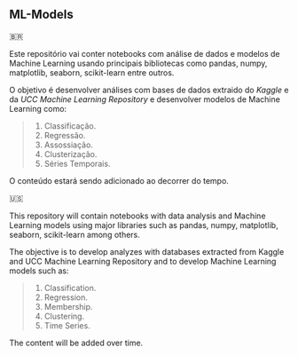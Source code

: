 ## ML-Models

:brazil:<br>

Este repositório vai conter notebooks com análise de dados e modelos de Machine Learning usando principais bibliotecas como pandas, numpy, matplotlib, seaborn, scikit-learn entre outros.

O objetivo é desenvolver análises com bases de dados extraido do _Kaggle_ e da _UCC Machine Learning Repository_ e desenvolver modelos de Machine Learning como:
> 1. Classificação.
> 2. Regressão.
> 3. Assossiação.
> 4. Clusterização.
> 5. Séries Temporais.

O conteúdo estará sendo adicionado ao decorrer do tempo.

:us:

This repository will contain notebooks with data analysis and Machine Learning models using major libraries such as pandas, numpy, matplotlib, seaborn, scikit-learn among others.

The objective is to develop analyzes with databases extracted from Kaggle and UCC Machine Learning Repository and to develop Machine Learning models such as:
> 1. Classification.
> 2. Regression.
> 3. Membership.
> 4. Clustering.
> 5. Time Series.

The content will be added over time.
